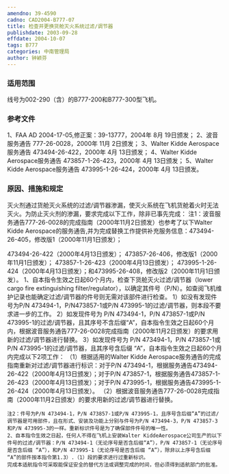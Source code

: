 ```yaml
---
amendno: 39-4590
cadno: CAD2004-B777-07
title: 检查并更换货舱灭火系统过滤/调节器
publishdate: 2003-09-28
effdate: 2004-10-07
tags: B777
categories: 中南管理局
author: 钟颖芬
---
```


### 适用范围 
线号为002-290（含）的B777-200和B777-300型飞机。

### 参考文件
1、FAA AD 2004-17-05,修正案：39-13777，2004年 8月 19日颁发；
 2、波音服务通告 777-26-0028，2000年 11月 2日颁发；
 3、Walter Kidde Aerospace服务通告 473494-26-422，2000年 4月 13日颁发；
 4、Walter Kidde Aerospace服务通告 473857-1-26-423，2000年 4月 13日颁发；
 5、Walter Kidde Aerospace服务通告 473995-1-26-424，2000年 4月 13日颁发。

### 原因、措施和规定 
灭火剂通过货舱灭火系统的过滤/调节器渗漏，使灭火系统在飞机货舱着火时无法灭火。为防止灭火剂的渗漏，要求完成以下工作，除非已事先完成： 
    注1：波音服务通告777-26-0028的完成指南（2000年11月2日颁发）也参考了以下Walter Kidde Aerospace的服务通告,并为完成替换工作提供补充服务信息：473494-26-405，修改版1（2000年11月1日颁发）；
  
473494-26-422（2000年4月13日颁发）； 473857-26-406，修改版1（2000年11月1日颁发）； 473857-1-26-423（2000年4月13日颁发）； 473995-1-26-424（2000年4月13日颁发）；和473995-26-408，修改版2（2000年11月1日颁发）。 
    1、自本指令生效之日起60个月内，检查下货舱灭火过滤/调节器（lower cargo fire extinguishing filter/regulator），以确定其件号（P/N）。如查阅飞机维护记录也能确定过滤/调节器的件号则无需对该部件进行检查。 
    1）如没有发现件号为P/N 473494-1，P/N473857-1或P/N 473995-1的过滤/调节器，则本段不要求进一步的工作。 
    2）如发现件号为 P/N 473494-1，P/N 473857-1或P/N 473995-1的过滤/调节器，且其序号不含后缀“A”，自本指令生效之日起60个月内，根据波音服务通告777-26-0028完成指南（2000年11月2日颁发）的要求用新的过滤/调节器进行替换。 
    3）如发现件号为 P/N 473494-1，P/N 473857-1或P/N 473995-1的过滤/调节器，且其序号含后缀 “A”，自本指令生效之日起60个月内完成以下2项工作： 
    （1）根据适用的Walter Kidde Aerospace服务通告的完成指南重新对过滤/调节器进行标识：对于P/N 473494-1，根据服务通告473494-26-422（2000年4月13日颁发）；对于P/N 473857-1，根据服务通告473857-1-26-423（2000年4月13日颁发）；对于P/N 473995-1，根据服务通告473995-1-26-424（2000年4月13日颁发）。 
    （2）根据波音服务通告777-26-0028完成指南（2000年11月2日颁发）的要求用新的过滤/调节器进行替换。 

    注2：件号为P/N 473494-1，P/N 473857-1或P/N 473995-1，且序号含后缀“A”的过滤/调节器是可用部件，且在形式、安装及功能上分别与件号为P/N 473494-3，P/N 473857-3和P/N 473995-3的一样。重新标识件号是为了确保部件件号的唯一性。 
    2、自本指令生效之日起，任何人不得在飞机上安装Walter KiddeAerospace公司生产的以下件号的过滤/调节器：P/N 473494-1（无论序号是否含后缀“A”），P/N 473857-1（无论序号是否含后缀 “A”），和P/N 473995-1（无论序号是否含后缀 “A”），除非以上序号含后缀 “A”的部件按本指令第1.3）.（1）段的要求进行过重新标识。 
    完成本适航指令可采取能保证安全的替代方法或调整完成的时间，但必须得到适航部门的批准。
 
  

